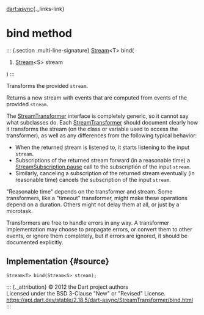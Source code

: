 [dart:async](../../dart-async/dart-async-library){._links-link}

bind method
===========

::: {.section .multi-line-signature}
[Stream](../stream-class)\<T\> bind(

1.  [Stream](../stream-class)\<S\> stream

)
:::

Transforms the provided `stream`.

Returns a new stream with events that are computed from events of the
provided `stream`.

The [StreamTransformer](../streamtransformer-class) interface is
completely generic, so it cannot say what subclasses do. Each
[StreamTransformer](../streamtransformer-class) should document clearly
how it transforms the stream (on the class or variable used to access
the transformer), as well as any differences from the following typical
behavior:

-   When the returned stream is listened to, it starts listening to the
    input `stream`.
-   Subscriptions of the returned stream forward (in a reasonable time)
    a [StreamSubscription.pause](../streamsubscription/pause) call to
    the subscription of the input `stream`.
-   Similarly, canceling a subscription of the returned stream
    eventually (in reasonable time) cancels the subscription of the
    input `stream`.

\"Reasonable time\" depends on the transformer and stream. Some
transformers, like a \"timeout\" transformer, might make these
operations depend on a duration. Others might not delay them at all, or
just by a microtask.

Transformers are free to handle errors in any way. A transformer
implementation may choose to propagate errors, or convert them to other
events, or ignore them completely, but if errors are ignored, it should
be documented explicitly.

Implementation {#source}
--------------

``` {.language-dart data-language="dart"}
Stream<T> bind(Stream<S> stream);
```

::: {._attribution}
© 2012 the Dart project authors\
Licensed under the BSD 3-Clause \"New\" or \"Revised\" License.\
<https://api.dart.dev/stable/2.18.5/dart-async/StreamTransformer/bind.html>
:::
